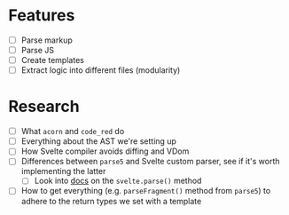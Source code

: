 # Features
- [ ] Parse markup
- [ ] Parse JS
- [ ] Create templates
- [ ] Extract logic into different files (modularity)

# Research
- [ ] What `acorn` and `code_red` do
- [ ] Everything about the AST we're setting up
- [ ] How Svelte compiler avoids diffing and VDom
- [ ] Differences between `parse5` and Svelte custom parser, see if it's worth implementing the latter
    - [ ] Look into [docs](https://svelte.dev/docs#compile-time-svelte-parse) on the `svelte.parse()` method
- [ ] How to get everything (e.g. `parseFragment()` method from `parse5`) to adhere to the return types we set with a template